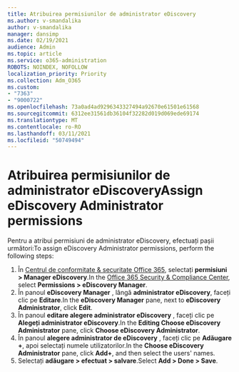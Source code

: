 ```yaml
---
title: Atribuirea permisiunilor de administrator eDiscovery
ms.author: v-smandalika
author: v-smandalika
manager: dansimp
ms.date: 02/19/2021
audience: Admin
ms.topic: article
ms.service: o365-administration
ROBOTS: NOINDEX, NOFOLLOW
localization_priority: Priority
ms.collection: Adm_O365
ms.custom:
- "7363"
- "9000722"
ms.openlocfilehash: 73a0ad4ad9296343327494a92670e61501e61568
ms.sourcegitcommit: 6312ee31561db36104f32282d019d069ede69174
ms.translationtype: MT
ms.contentlocale: ro-RO
ms.lasthandoff: 03/11/2021
ms.locfileid: "50749494"
---
```

# <a name="assign-ediscovery-administrator-permissions"></a><span data-ttu-id="9b1ad-102">Atribuirea permisiunilor de administrator eDiscovery</span><span class="sxs-lookup"><span data-stu-id="9b1ad-102">Assign eDiscovery Administrator permissions</span></span>

<span data-ttu-id="9b1ad-103">Pentru a atribui permisiuni de administrator eDiscovery, efectuați pașii următori:</span><span class="sxs-lookup"><span data-stu-id="9b1ad-103">To assign eDiscovery Administrator permissions, perform the following steps:</span></span>

1. <span data-ttu-id="9b1ad-104">În [Centrul de conformitate & securitate Office 365](https://sip.protection.office.com/), selectați **permisiuni > Manager eDiscovery**.</span><span class="sxs-lookup"><span data-stu-id="9b1ad-104">In the [Office 365 Security & Compliance Center](https://sip.protection.office.com/), select **Permissions > eDiscovery Manager**.</span></span>
2. <span data-ttu-id="9b1ad-105">În panoul **eDiscovery Manager** , lângă **administrator eDiscovery**, faceți clic pe **Editare**.</span><span class="sxs-lookup"><span data-stu-id="9b1ad-105">In the **eDiscovery Manager** pane, next to **eDiscovery Administrator**, click **Edit**.</span></span>
3. <span data-ttu-id="9b1ad-106">În panoul **editare alegere administrator eDiscovery** , faceți clic pe **Alegeți administrator eDiscovery**.</span><span class="sxs-lookup"><span data-stu-id="9b1ad-106">In the **Editing Choose eDiscovery Administrator** pane, click **Choose eDiscovery Administrator**.</span></span>
4. <span data-ttu-id="9b1ad-107">În panoul **alegere administrator de eDiscovery** , faceți clic pe **Adăugare +**, apoi selectați numele utilizatorilor.</span><span class="sxs-lookup"><span data-stu-id="9b1ad-107">In the **Choose eDiscovery Administrator** pane, click **Add+**, and then select the users' names.</span></span>
5. <span data-ttu-id="9b1ad-108">Selectați **adăugare > efectuat > salvare**.</span><span class="sxs-lookup"><span data-stu-id="9b1ad-108">Select **Add > Done > Save**.</span></span>